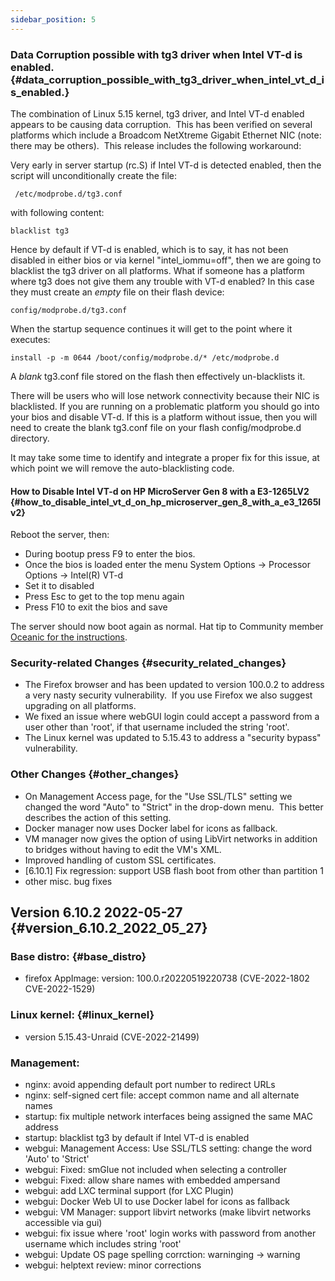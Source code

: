 ```yaml
---
sidebar_position: 5
---
```


### Data Corruption possible with tg3 driver when Intel VT-d is enabled. {#data_corruption_possible_with_tg3_driver_when_intel_vt_d_is_enabled.}

The combination of Linux 5.15 kernel, tg3 driver, and Intel VT-d enabled
appears to be causing data corruption.  This has been verified on
several platforms which include a Broadcom NetXtreme Gigabit Ethernet
NIC (note: there may be others).  This release includes the following
workaround:

Very early in server startup (rc.S) if Intel VT-d is detected enabled,
then the script will unconditionally create the file:

` /etc/modprobe.d/tg3.conf`

with following content:

`blacklist tg3`

Hence by default if VT-d is enabled, which is to say, it has not been
disabled in either bios or via kernel \"intel_iommu=off\", then we are
going to blacklist the tg3 driver on all platforms. What if someone has
a platform where tg3 does not give them any trouble with VT-d enabled?
In this case they must create an *empty* file on their flash device:

`config/modprobe.d/tg3.conf`

When the startup sequence continues it will get to the point where it
executes:

`install -p -m 0644 /boot/config/modprobe.d/* /etc/modprobe.d`

A *blank* tg3.conf file stored on the flash then effectively
un-blacklists it.

There will be users who will lose network connectivity because their NIC
is blacklisted. If you are running on a problematic platform you should
go into your bios and disable VT-d. If this is a platform without issue,
then you will need to create the blank tg3.conf file on your flash
config/modprobe.d directory.

It may take some time to identify and integrate a proper fix for this
issue, at which point we will remove the auto-blacklisting code.

#### **How to Disable Intel VT-d on HP MicroServer Gen 8 with a E3-1265LV2** {#how_to_disable_intel_vt_d_on_hp_microserver_gen_8_with_a_e3_1265lv2}

Reboot the server, then:

-   During bootup press F9 to enter the bios.
-   Once the bios is loaded enter the menu System Options -\> Processor
    Options -\> Intel(R) VT-d
-   Set it to disabled
-   Press Esc to get to the top menu again
-   Press F10 to exit the bios and save

The server should now boot again as normal. Hat tip to Community member
[Oceanic for the
instructions](https://forums.unraid.net/topic/124108-unraid-os-version-6102-available/#comment-1132042).

### Security-related Changes {#security_related_changes}

-   The Firefox browser and has been updated to version 100.0.2 to
    address a very nasty security vulnerability.  If you use Firefox we
    also suggest upgrading on all platforms.
-   We fixed an issue where webGUI login could accept a password from a
    user other than \'root\', if that username included the string
    \'root\'.
-   The Linux kernel was updated to 5.15.43 to address a \"security
    bypass\" vulnerability.

### Other Changes {#other_changes}

-   On Management Access page, for the \"Use SSL/TLS\" setting we
    changed the word \"Auto\" to \"Strict\" in the drop-down menu.  This
    better describes the action of this setting.
-   Docker manager now uses Docker label for icons as fallback.
-   VM manager now gives the option of using LibVirt networks in
    addition to bridges without having to edit the VM\'s XML.
-   Improved handling of custom SSL certificates.
-   \[6.10.1\] Fix regression: support USB flash boot from other than
    partition 1
-   other misc. bug fixes

## Version 6.10.2 2022-05-27 {#version_6.10.2_2022_05_27}

### Base distro: {#base_distro}

-   firefox AppImage: version: 100.0.r20220519220738 (CVE-2022-1802
    CVE-2022-1529)

### Linux kernel: {#linux_kernel}

-   version 5.15.43-Unraid (CVE-2022-21499)

### Management:

-   nginx: avoid appending default port number to redirect URLs
-   nginx: self-signed cert file: accept common name and all alternate
    names
-   startup: fix multiple network interfaces being assigned the same MAC
    address
-   startup: blacklist tg3 by default if Intel VT-d is enabled
-   webgui: Management Access: Use SSL/TLS setting: change the word
    \'Auto\' to \'Strict\'
-   webgui: Fixed: smGlue not included when selecting a controller
-   webgui: Fixed: allow share names with embedded ampersand
-   webgui: add LXC terminal support (for LXC Plugin)
-   webgui: Docker Web UI to use Docker label for icons as fallback
-   webgui: VM Manager: support libvirt networks (make libvirt networks
    accessible via gui)
-   webgui: fix issue where \'root\' login works with password from
    another username which includes string \'root\'
-   webgui: Update OS page spelling corrction: warninging -\> warning
-   webgui: helptext review: minor corrections